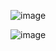 
![image](https://github.com/Ashish-17CSE/Web-Dev-Project/assets/68491332/6e3ef74b-048f-4289-a8f0-b44736e3a90d)

![image](https://github.com/Ashish-17CSE/Web-Dev-Project/assets/68491332/fd5fe088-b1c9-44b7-8374-0ed6d1a4892a)

